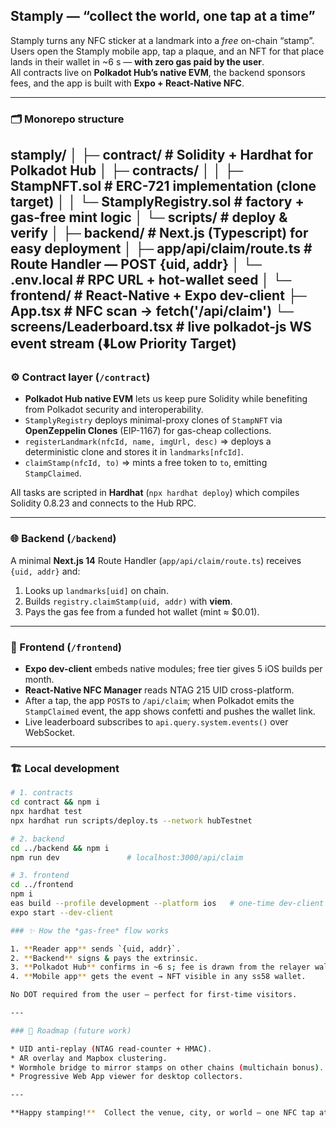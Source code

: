 ## Stamply — “collect the world, one tap at a time”

Stamply turns any NFC sticker at a landmark into a *free* on-chain “stamp”.  
Users open the Stamply mobile app, tap a plaque, and an NFT for that place lands in their wallet in ~6 s — **with zero gas paid by the user**.  
All contracts live on **Polkadot Hub’s native EVM**, the backend sponsors fees, and the app is built with **Expo + React-Native NFC**.

---

### 🗂 Monorepo structure

stamply/
│
├─ contract/         # Solidity + Hardhat for Polkadot Hub
│   ├─ contracts/
│   │   ├─ StampNFT.sol          # ERC-721 implementation (clone target)
│   │   └─ StamplyRegistry.sol   # factory + gas-free mint logic
│   └─ scripts/                  # deploy & verify
│
├─ backend/          # Next.js  (Typescript) for easy deployment
│   ├─ app/api/claim/route.ts    # Route Handler — POST {uid, addr}
│   └─ .env.local                # RPC URL + hot-wallet seed
│
└─ frontend/         # React-Native + Expo dev-client
    ├─ App.tsx                    # NFC scan → fetch('/api/claim')
    └─ screens/Leaderboard.tsx    # live polkadot-js WS event stream (⬇️Low Priority Target)
---

### ⚙️ Contract layer (`/contract`)

* **Polkadot Hub native EVM** lets us keep pure Solidity while benefiting from Polkadot security and interoperability.  
* `StamplyRegistry` deploys minimal-proxy clones of `StampNFT` via **OpenZeppelin Clones** (EIP-1167) for gas-cheap collections.  
* `registerLandmark(nfcId, name, imgUrl, desc)` ⇒ deploys a deterministic clone and stores it in `landmarks[nfcId]`.
* `claimStamp(nfcId, to)` ⇒ mints a free token to `to`, emitting `StampClaimed`.

All tasks are scripted in **Hardhat** (`npx hardhat deploy`) which compiles Solidity 0.8.23 and connects to the Hub RPC.

---

### 🌐 Backend (`/backend`)

A minimal **Next.js 14** Route Handler (`app/api/claim/route.ts`) receives `{uid, addr}` and:

1. Looks up `landmarks[uid]` on chain.  
2. Builds `registry.claimStamp(uid, addr)` with **viem**.  
3. Pays the gas fee from a funded hot wallet (mint ≈ \$0.01).  

---

### 📱 Frontend (`/frontend`)

* **Expo dev-client** embeds native modules; free tier gives 5 iOS builds per month.  
* **React-Native NFC Manager** reads NTAG 215 UID cross-platform.  
* After a tap, the app `POST`s to `/api/claim`; when Polkadot emits the `StampClaimed` event, the app shows confetti and pushes the wallet link.  
* Live leaderboard subscribes to `api.query.system.events()` over WebSocket.

---

### 🏗 Local development

```bash
# 1. contracts
cd contract && npm i
npx hardhat test
npx hardhat run scripts/deploy.ts --network hubTestnet

# 2. backend
cd ../backend && npm i
npm run dev               # localhost:3000/api/claim

# 3. frontend
cd ../frontend
npm i
eas build --profile development --platform ios   # one-time dev-client
expo start --dev-client

### ✨ How the *gas-free* flow works

1. **Reader app** sends `{uid, addr}`.  
2. **Backend** signs & pays the extrinsic.  
3. **Polkadot Hub** confirms in ~6 s; fee is drawn from the relayer wallet.  
4. **Mobile app** gets the event → NFT visible in any ss58 wallet.

No DOT required from the user — perfect for first-time visitors.

---

### 📌 Roadmap (future work)

* UID anti-replay (NTAG read-counter + HMAC).  
* AR overlay and Mapbox clustering.  
* Wormhole bridge to mirror stamps on other chains (multichain bonus).  
* Progressive Web App viewer for desktop collectors.

---

**Happy stamping!**  Collect the venue, city, or world — one NFC tap at a time.
